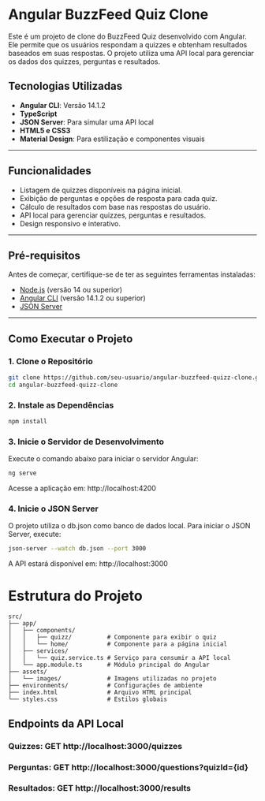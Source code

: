 # Angular BuzzFeed Quiz Clone

Este é um projeto de clone do BuzzFeed Quiz desenvolvido com Angular. Ele permite que os usuários respondam a quizzes e obtenham resultados baseados em suas respostas. O projeto utiliza uma API local para gerenciar os dados dos quizzes, perguntas e resultados.

## Tecnologias Utilizadas

- **Angular CLI**: Versão 14.1.2
- **TypeScript**
- **JSON Server**: Para simular uma API local
- **HTML5 e CSS3**
- **Material Design**: Para estilização e componentes visuais

---

## Funcionalidades

- Listagem de quizzes disponíveis na página inicial.
- Exibição de perguntas e opções de resposta para cada quiz.
- Cálculo de resultados com base nas respostas do usuário.
- API local para gerenciar quizzes, perguntas e resultados.
- Design responsivo e interativo.

---

## Pré-requisitos

Antes de começar, certifique-se de ter as seguintes ferramentas instaladas:

- [Node.js](https://nodejs.org/) (versão 14 ou superior)
- [Angular CLI](https://angular.io/cli) (versão 14.1.2 ou superior)
- [JSON Server](https://github.com/typicode/json-server)

---

## Como Executar o Projeto

### 1. Clone o Repositório

```bash
git clone https://github.com/seu-usuario/angular-buzzfeed-quizz-clone.git
cd angular-buzzfeed-quizz-clone
```

### 2. Instale as Dependências
```bash
npm install
```
### 3. Inicie o Servidor de Desenvolvimento
Execute o comando abaixo para iniciar o servidor Angular:
```bash
ng serve
```
Acesse a aplicação em: http://localhost:4200

### 4. Inicie o JSON Server
O projeto utiliza o db.json como banco de dados local. Para iniciar o JSON Server, execute:

```bash
json-server --watch db.json --port 3000
```
A API estará disponível em: http://localhost:3000

# Estrutura do Projeto
```
src/
├── app/
│   ├── components/
│   │   ├── quizz/          # Componente para exibir o quiz
│   │   └── home/           # Componente para a página inicial
│   ├── services/
│   │   └── quiz.service.ts # Serviço para consumir a API local
│   └── app.module.ts       # Módulo principal do Angular
├── assets/
│   └── images/             # Imagens utilizadas no projeto
├── environments/           # Configurações de ambiente
├── index.html              # Arquivo HTML principal
└── styles.css              # Estilos globais
```

## Endpoints da API Local
### Quizzes: GET http://localhost:3000/quizzes
### Perguntas: GET http://localhost:3000/questions?quizId={id}
### Resultados: GET http://localhost:3000/results
